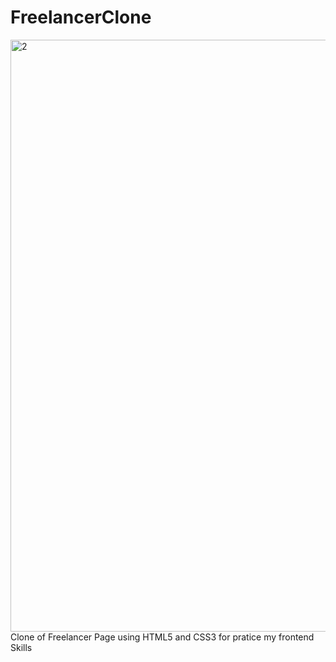 # FreelancerClone
<img width="947" alt="2" src="https://user-images.githubusercontent.com/71661551/198157252-ec3f7e01-ff1a-4188-b9ce-5e89dff69240.png">
Clone of Freelancer Page using HTML5 and CSS3 for pratice my frontend Skills
